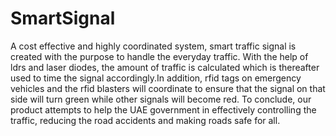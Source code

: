 # SmartSignal
A cost effective and highly coordinated system, smart traffic signal is created with the purpose to handle the everyday traffic. With the help of ldrs and laser diodes, the amount of traffic is calculated which is thereafter used to time the signal accordingly.In addition, rfid tags on emergency vehicles and the rfid blasters will coordinate to ensure that the signal on that side will turn green while other signals will become red. To conclude, our product attempts to help the UAE government in effectively controlling the traffic, reducing the road accidents and making roads safe for all.
